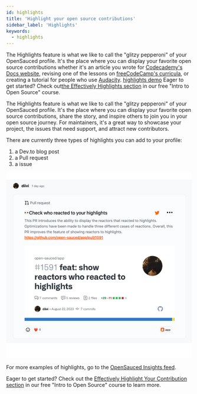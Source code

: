 ```yaml
---
id: highlights
title: 'Highlight your open source contributions'
sidebar_label: 'Highlights'
keywords:
  - highlights
---
```


The Highlights feature is what we like to call the "glitzy pepperoni" of your OpenSauced profile. It's the place where you can display your favorite open source contributions whether it's an article you wrote for [Codecademy's Docs website](https://www.codecademy.com/pages/contribute-docs), revising one of the lessons on [freeCodeCamp's curricula](https://contribute.freecodecamp.org/#/index?id=learning-platform), or creating a tutorial for people who use [Audacity](https://support.audacityteam.org/community/contributing/tutorials).
[highlights demo](../../static/gif/highlights-demo.gif)
Eager to get started? Check out[the Effectively Highlights section](https://github.com/open-sauced/intro/blob/main/06-the-secret-sauce.md#effectively-highlight-your-contributions) in our free "Intro to Open Source" course.

The Highlights feature is what we like to call the "glitzy pepperoni" of your OpenSauced profile. It's the place where you can display your favorite open source contributions, share the story, and inspire others to join you in your open source journey. For maintainers, it's a great way to showcase your project, the issues that need support, and attract new contributors.

There are currently three types of highlights you can add to your profile: 
1. a Dev.to blog post
2. a Pull request
3. a issue

![Example highlight](../../static/img/highlight.svg)

For more examples of highlights, go to the [OpenSauced Insights feed](https://insights.opensauced.pizza/feed).

Eager to get started? Check out the [Effectively Highlight Your Contribution section](https://github.com/open-sauced/intro/blob/main/06-the-secret-sauce.md#effectively-highlight-your-contributions) in our free "Intro to Open Source" course to learn more.

